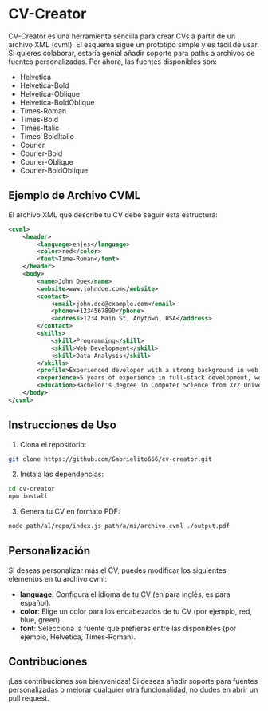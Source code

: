 # CV-Creator

CV-Creator es una herramienta sencilla para crear CVs a partir de un archivo XML (cvml). El esquema sigue un prototipo simple y es fácil de usar. Si quieres colaborar, estaría genial añadir soporte para paths a archivos de fuentes personalizadas. Por ahora, las fuentes disponibles son:

- Helvetica
- Helvetica-Bold
- Helvetica-Oblique
- Helvetica-BoldOblique
- Times-Roman
- Times-Bold
- Times-Italic
- Times-BoldItalic
- Courier
- Courier-Bold
- Courier-Oblique
- Courier-BoldOblique

## Ejemplo de Archivo CVML

El archivo XML que describe tu CV debe seguir esta estructura:

```xml
<cvml>
    <header>
        <language>en|es</language>
        <color>red</color>
        <font>Time-Roman</font>
    </header>
    <body>
        <name>John Doe</name>
        <website>www.johndoe.com</website>
        <contact>
            <email>john.doe@example.com</email>
            <phone>+1234567890</phone>
            <address>1234 Main St, Anytown, USA</address>
        </contact>
        <skills>
            <skill>Programming</skill>
            <skill>Web Development</skill>
            <skill>Data Analysis</skill>
        </skills>
        <profile>Experienced developer with a strong background in web technologies and data analysis.</profile>
        <experience>5 years of experience in full-stack development, working with a variety of technologies and frameworks.</experience>
        <education>Bachelor's degree in Computer Science from XYZ University.</education>
    </body>
</cvml>
```

## Instrucciones de Uso

1. Clona el repositorio:
```bash
git clone https://github.com/Gabrielito666/cv-creator.git
```
   
2. Instala las dependencias:
```bash
cd cv-creator
npm install
```

3. Genera tu CV en formato PDF:
```bash
node path/al/repo/index.js path/a/mi/archivo.cvml ./output.pdf
```

## Personalización

Si deseas personalizar más el CV, puedes modificar los siguientes elementos en tu archivo cvml:

- **language**: Configura el idioma de tu CV (en para inglés, es para español).
- **color**: Elige un color para los encabezados de tu CV (por ejemplo, red, blue, green).
- **font**: Selecciona la fuente que prefieras entre las disponibles (por ejemplo, Helvetica, Times-Roman).

## Contribuciones

¡Las contribuciones son bienvenidas! Si deseas añadir soporte para fuentes personalizadas o mejorar cualquier otra funcionalidad, no dudes en abrir un pull request.